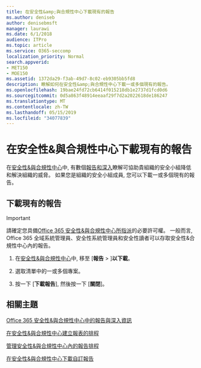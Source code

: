 ```yaml
---
title: 在安全性&amp;與合規性中心下載現有的報告
ms.author: deniseb
author: denisebmsft
manager: laurawi
ms.date: 6/1/2018
audience: ITPro
ms.topic: article
ms.service: O365-seccomp
localization_priority: Normal
search.appverid:
- MET150
- MOE150
ms.assetid: 1372da29-f3ab-49d7-8c02-eb9305bb5fd8
description: 瞭解如何在安全性&amp;與合規性中心下載一或多個現有的報告。
ms.openlocfilehash: 19bae24fd72cb6414f015218db1e2737d1fcd0d6
ms.sourcegitcommit: 0d5a863f48914eeaaf29f7d2a2022618de186247
ms.translationtype: MT
ms.contentlocale: zh-TW
ms.lasthandoff: 05/15/2019
ms.locfileid: "34077839"
---
```

# <a name="download-existing-reports-in-the-security-amp-compliance-center"></a>在安全性&amp;與合規性中心下載現有的報告

在[安全性&amp;與合規性中心](https://protection.office.com)中, 有數個[報告和深入](reports-and-insights-in-security-and-compliance.md)瞭解可協助貴組織的安全小組降低和解決組織的威脅。 如果您是組織的安全小組成員, 您可以下載一或多個現有的報告。 
  
## <a name="download-existing-reports"></a>下載現有的報告

> [!IMPORTANT]
> 請確定您具備[Office 365 安全性&amp;與合規性中心所指派](permissions-in-the-security-and-compliance-center.md)的必要許可權。 一般而言, Office 365 全域系統管理員、安全性系統管理員和安全性讀者可以存取安全性&amp;合規性中心內的報告。 
  
1. 在[安全性&amp;與合規性中心](https://protection.office.com)中, 移至 [**報告** \> ]**以下載**。
    
2. 選取清單中的一或多個專案。
    
3. 按一下 [**下載報告**], 然後按一下 [**關閉**]。
    
## <a name="related-topics"></a>相關主題

[Office 365 安全性&amp;與合規性中心中的報告與深入資訊](reports-and-insights-in-security-and-compliance.md)
  
[在安全性&amp;與合規性中心建立報表的排程](create-a-schedule-for-a-report.md)
  
[管理安全性&amp;與合規性中心內的報告排程](manage-schedules-for-multiple-reports.md)
  
[在安全性&amp;與合規性中心下載自訂報告](set-up-and-download-a-custom-report.md)
  

